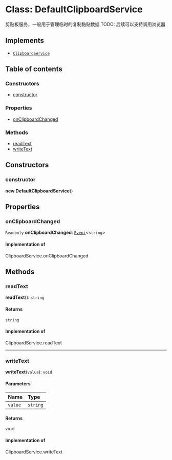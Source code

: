 # Class: DefaultClipboardService

剪贴板服务，一般用于管理临时的复制黏贴数据
TODO: 后续可以支持调用浏览器

## Implements

* [`ClipboardService`](/en/auto-docs/playground-react/variables/ClipboardService-1.md)

## Table of contents

### Constructors

* [constructor](/en/auto-docs/playground-react/classes/DefaultClipboardService.md#constructor)

### Properties

* [onClipboardChanged](/en/auto-docs/playground-react/classes/DefaultClipboardService.md#onclipboardchanged)

### Methods

* [readText](/en/auto-docs/playground-react/classes/DefaultClipboardService.md#readtext)
* [writeText](/en/auto-docs/playground-react/classes/DefaultClipboardService.md#writetext)

## Constructors

### constructor

**new DefaultClipboardService**()

## Properties

### onClipboardChanged

`Readonly` **onClipboardChanged**: [`Event`](/en/auto-docs/playground-react/interfaces/Event-1.md)<`string`>

#### Implementation of

ClipboardService.onClipboardChanged

## Methods

### readText

**readText**(): `string`

#### Returns

`string`

#### Implementation of

ClipboardService.readText

***

### writeText

**writeText**(`value`): `void`

#### Parameters

| Name | Type |
| :------ | :------ |
| `value` | `string` |

#### Returns

`void`

#### Implementation of

ClipboardService.writeText
